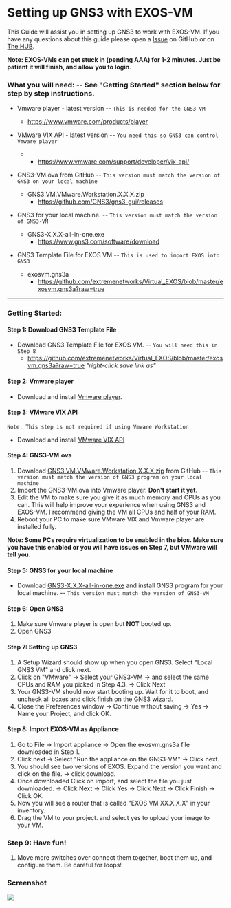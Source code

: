 # Setting up GNS3 with EXOS-VM
This Guide will assist you in setting up GNS3 to work with EXOS-VM.  If you have any questions about this guide please open a [Issue](https://github.com/extremenetworks/Virtual_EXOS/issues/new) on GitHub or on  [The HUB](http://community.extremenetworks.com/).  

**Note: EXOS-VMs can get stuck in (pending AAA) for 1-2 minutes.  Just be patient it will finish, and allow you to login**.

### What you will need: -- See "Getting Started" section below for step by step instructions.
* Vmware player - latest version  --  ```This is needed for the GNS3-VM```
 	* https://www.vmware.com/products/player
 	
* VMware VIX API - latest version -- ```You need this so GNS3 can control Vmware player```
	* 	* https://www.vmware.com/support/developer/vix-api/
	
* GNS3-VM.ova from GitHub  --  ```This version must match the version of GNS3 on your local machine```
 	* GNS3.VM.VMware.Workstation.X.X.X.zip
 		*  https://github.com/GNS3/gns3-gui/releases

* GNS3 for your local machine.  -- ```This version must match the version of GNS3-VM``` 
 	*  GNS3-X.X.X-all-in-one.exe
 		*  https://www.gns3.com/software/download

* GNS3 Template File for EXOS VM  -- ```This is used to import EXOS into GNS3```
	* exosvm.gns3a
		* https://github.com/extremenetworks/Virtual_EXOS/blob/master/exosvm.gns3a?raw=true

------
### Getting Started:

#### Step 1: Download GNS3 Template File
* Download GNS3 Template File for EXOS VM.  --  ```You will need this in Step 8```  
	* https://github.com/extremenetworks/Virtual_EXOS/blob/master/exosvm.gns3a?raw=true  *"right-click save link as"*

#### Step 2: Vmware player

* Download and install [Vmware player](https://www.vmware.com/products/player). 

#### Step 3: VMware VIX API
```Note: This step is not required if using Vmware Workstation```

* Download and install [VMware VIX API](https://www.vmware.com/support/developer/vix-api/)

#### Step 4: GNS3-VM.ova
1.  Download [GNS3.VM.VMware.Workstation.X.X.X.zip](https://github.com/GNS3/gns3-gui/releases) from GitHub  -- ```This version must match the version of GNS3 program on your local machine```
2.  Import the GNS3-VM.ova into Vmware player.  **Don't start it yet.**
3.  Edit the VM to make sure you give it as much memory and CPUs as you can.  This will help improve your experience when using GNS3 and EXOS-VM.  I recommend giving the VM all CPUs and half of your RAM.
4.  Reboot your PC to make sure VMware VIX and  Vmware player are installed fully.

**Note: Some PCs require virtualization to be enabled in the bios.  Make sure you have this enabled or you will have issues on Step 7, but VMware will tell you.**

#### Step 5: GNS3 for your local machine
* Download [GNS3-X.X.X-all-in-one.exe](https://www.gns3.com/software/download) and install GNS3 program for your local machine.  -- ```This version must match the version of GNS3-VM```

#### Step 6: Open GNS3
1.  Make sure Vmware player is open but **NOT** booted up.
2.  Open GNS3

#### Step 7: Setting up GNS3
1. A Setup Wizard should show up when you open GNS3.  Select "Local GNS3 VM" and click next.  
2. Click on "VMware" -> Select your GNS3-VM -> and select the same CPUs and RAM you picked in Step 4.3. -> Click Next
3. Your GNS3-VM should now start booting up.  Wait for it to boot, and uncheck all boxes and click finish on the GNS3 wizard.
4. Close the Preferences window -> Continue without saving -> Yes -> Name your Project, and click OK.

#### Step 8: Import EXOS-VM as Appliance 
1. Go to File -> Import appliance -> Open the exosvm.gns3a file downloaded in Step 1.
2. Click next -> Select "Run the appliance on the GNS3-VM" -> Click next.
3. You should see two versions of EXOS.  Expand the version you want and click on the file. -> click download.
4. Once downloaded Click on import, and select the file you just downloaded. -> Click Next -> Click Yes -> Click Next -> Click Finish -> Click OK.
5. Now you will see a router that is called "EXOS VM XX.X.X.X" in your inventory.
6. Drag the VM to your project. and select yes to upload your image to your VM.

### Step 9: Have fun!
1. Move more switches over connect them together, boot them up, and configure them.  Be careful for loops!

### Screenshot

<img src="GNS3_GNS3-VM_EXOS-VM.jpg">
